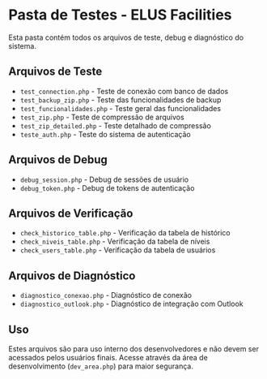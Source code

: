 # Pasta de Testes - ELUS Facilities

Esta pasta contém todos os arquivos de teste, debug e diagnóstico do sistema.

## Arquivos de Teste
- `test_connection.php` - Teste de conexão com banco de dados
- `test_backup_zip.php` - Teste das funcionalidades de backup
- `test_funcionalidades.php` - Teste geral das funcionalidades
- `test_zip.php` - Teste de compressão de arquivos
- `test_zip_detailed.php` - Teste detalhado de compressão
- `teste_auth.php` - Teste do sistema de autenticação

## Arquivos de Debug
- `debug_session.php` - Debug de sessões de usuário
- `debug_token.php` - Debug de tokens de autenticação

## Arquivos de Verificação
- `check_historico_table.php` - Verificação da tabela de histórico
- `check_niveis_table.php` - Verificação da tabela de níveis
- `check_users_table.php` - Verificação da tabela de usuários

## Arquivos de Diagnóstico
- `diagnostico_conexao.php` - Diagnóstico de conexão
- `diagnostico_outlook.php` - Diagnóstico de integração com Outlook

## Uso
Estes arquivos são para uso interno dos desenvolvedores e não devem ser acessados pelos usuários finais.
Acesse através da área de desenvolvimento (`dev_area.php`) para maior segurança.
